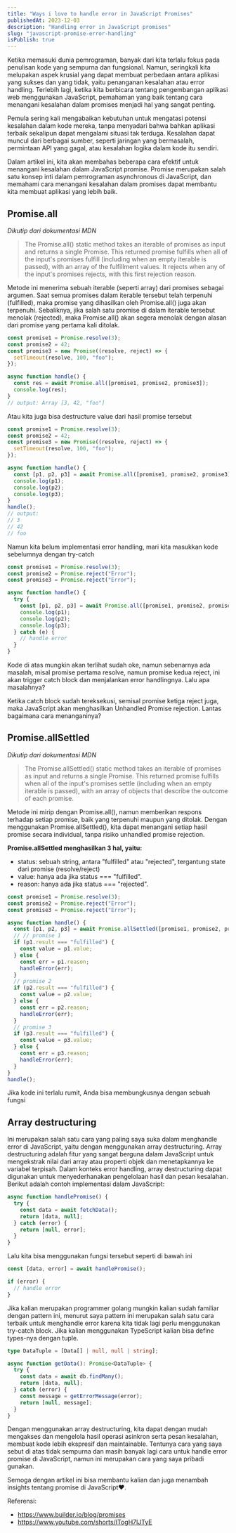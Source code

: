 ```yaml
---
title: "Ways i love to handle error in JavaScript Promises"
publishedAt: 2023-12-03
description: "Handling error in JavaScript promises"
slug: "javascript-promise-error-handling"
isPublish: true
---
```


Ketika memasuki dunia pemrograman, banyak dari kita terlalu fokus pada penulisan kode yang sempurna dan fungsional. Namun, seringkali kita melupakan aspek krusial yang dapat membuat perbedaan antara aplikasi yang sukses dan yang tidak, yaitu penanganan kesalahan atau error handling. Terlebih lagi, ketika kita berbicara tentang pengembangan aplikasi web menggunakan JavaScript, pemahaman yang baik tentang cara menangani kesalahan dalam promises menjadi hal yang sangat penting.

Pemula sering kali mengabaikan kebutuhan untuk mengatasi potensi kesalahan dalam kode mereka, tanpa menyadari bahwa bahkan aplikasi terbaik sekalipun dapat mengalami situasi tak terduga. Kesalahan dapat muncul dari berbagai sumber, seperti jaringan yang bermasalah, permintaan API yang gagal, atau kesalahan logika dalam kode itu sendiri.

Dalam artikel ini, kita akan membahas beberapa cara efektif untuk menangani kesalahan dalam JavaScript promise. Promise merupakan salah satu konsep inti dalam pemrograman asynchronous di JavaScript, dan memahami cara menangani kesalahan dalam promises dapat membantu kita membuat aplikasi yang lebih baik.

## Promise.all

_Dikutip dari dokumentasi MDN_

> The Promise.all() static method takes an iterable of promises as input and returns a single Promise. This returned promise fulfills when all of the input's promises fulfill (including when an empty iterable is passed), with an array of the fulfillment values. It rejects when any of the input's promises rejects, with this first rejection reason.

Metode ini menerima sebuah iterable (seperti array) dari promises sebagai argumen. Saat semua promises dalam iterable tersebut telah terpenuhi (fulfilled), maka promise yang dihasilkan oleh Promise.all() juga akan terpenuhi. Sebaliknya, jika salah satu promise di dalam iterable tersebut menolak (rejected), maka Promise.all() akan segera menolak dengan alasan dari promise yang pertama kali ditolak.

```javascript
const promise1 = Promise.resolve(3);
const promise2 = 42;
const promise3 = new Promise((resolve, reject) => {
  setTimeout(resolve, 100, "foo");
});

async function handle() {
  const res = await Promise.all([promise1, promise2, promise3]);
  console.log(res);
}
// output: Array [3, 42, "foo"]
```

Atau kita juga bisa destructure value dari hasil promise tersebut

```javascript
const promise1 = Promise.resolve(3);
const promise2 = 42;
const promise3 = new Promise((resolve, reject) => {
  setTimeout(resolve, 100, "foo");
});

async function handle() {
  const [p1, p2, p3] = await Promise.all([promise1, promise2, promise3]);
  console.log(p1);
  console.log(p2);
  console.log(p3);
}
handle();
// output:
// 3
// 42
// foo
```

Namun kita belum implementasi error handling, mari kita masukkan kode sebelumnya dengan try-catch

```javascript
const promise1 = Promise.resolve(3);
const promise2 = Promise.reject("Error");
const promise3 = Promise.reject("Error");

async function handle() {
  try {
    const [p1, p2, p3] = await Promise.all([promise1, promise2, promise3]);
    console.log(p1);
    console.log(p2);
    console.log(p3);
  } catch (e) {
    // handle error
  }
}
```

Kode di atas mungkin akan terlihat sudah oke, namun sebenarnya ada masalah, misal promise pertama resolve, namun promise kedua reject, ini akan trigger catch block dan menjalankan error handlingnya. Lalu apa masalahnya?

Ketika catch block sudah tereksekusi, semisal promise ketiga reject juga, maka JavaScript akan menghasilkan Unhandled Promise rejection. Lantas bagaimana cara menanganinya?

## Promise.allSettled

_Dikutip dari dokumentasi MDN_

> The Promise.allSettled() static method takes an iterable of promises as input and returns a single Promise. This returned promise fulfills when all of the input's promises settle (including when an empty iterable is passed), with an array of objects that describe the outcome of each promise.

Metode ini mirip dengan Promise.all(), namun memberikan respons terhadap setiap promise, baik yang terpenuhi maupun yang ditolak. Dengan menggunakan Promise.allSettled(), kita dapat menangani setiap hasil promise secara individual, tanpa risiko unhandled promise rejection.

**Promise.allSettled menghasilkan 3 hal, yaitu:**

- status: sebuah string, antara "fulfilled" atau "rejected", tergantung state dari promise (resolve/reject)
- value: hanya ada jika status === "fulfilled".
- reason: hanya ada jika status === "rejected".

```js
const promise1 = Promise.resolve(3);
const promise2 = Promise.reject("Error");
const promise3 = Promise.reject("Error");

async function handle() {
  const [p1, p2, p3] = await Promise.allSettled([promise1, promise2, promise3]);
  // // promise 1
  if (p1.result === "fulfilled") {
    const value = p1.value;
  } else {
    const err = p1.reason;
    handleError(err);
  }
  // promise 2
  if (p2.result === "fulfilled") {
    const value = p2.value;
  } else {
    const err = p2.reason;
    handleError(err);
  }
  // promise 3
  if (p3.result === "fulfilled") {
    const value = p3.value;
  } else {
    const err = p3.reason;
    handleError(err);
  }
}
handle();
```

Jika kode ini terlalu rumit, Anda bisa membungkusnya dengan sebuah fungsi

## Array destructuring

Ini merupakan salah satu cara yang paling saya suka dalam menghandle error di JavaScript, yaitu dengan menggunakan array destructuring. Array destructuring adalah fitur yang sangat berguna dalam JavaScript untuk mengekstrak nilai dari array atau properti objek dan menetapkannya ke variabel terpisah. Dalam konteks error handling, array destructuring dapat digunakan untuk menyederhanakan pengelolaan hasil dan pesan kesalahan. Berikut adalah contoh implementasi dalam JavaScript:

```js
async function handlePromise() {
  try {
    const data = await fetchData();
    return [data, null];
  } catch (error) {
    return [null, error];
  }
}
```
Lalu kita bisa menggunakan fungsi tersebut seperti di bawah ini
```js
const [data, error] = await handlePromise();

if (error) {
  // handle error
}
```
Jika kalian merupakan programmer golang mungkin kalian sudah familiar dengan pattern ini, menurut saya pattern ini merupakan salah satu cara terbaik untuk menghandle error karena kita tidak lagi perlu menggunakan try-catch block. Jika kalian menggunakan TypeScript kalian bisa define types-nya dengan tuple.
```ts
type DataTuple = [Data[] | null, null | string];

async function getData(): Promise<DataTuple> {
  try {
    const data = await db.findMany();
    return [data, null];
  } catch (error) {
    const message = getErrorMessage(error);
    return [null, message];
  }
}
```
Dengan menggunakan array destructuring, kita dapat dengan mudah mengakses dan mengelola hasil operasi asinkron serta pesan kesalahan, membuat kode lebih ekspresif dan maintainable. Tentunya cara yang saya sebut di atas tidak sempurna dan masih banyak lagi cara untuk handle error promise di JavaScript, namun ini merupakan cara yang saya pribadi gunakan.

Semoga dengan artikel ini bisa membantu kalian dan juga menambah insights tentang promise di JavaScript❤️.

Referensi:
- https://www.builder.io/blog/promises
- https://www.youtube.com/shorts/ITogH7lJTyE
